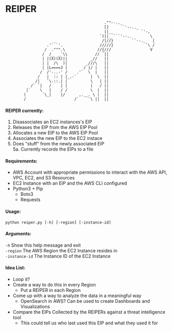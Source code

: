 # REIPER
```
                                           .""--.._
                                           []      `'--.._
                                           ||__            `'-,
                                         `)||_ ```'--..        \
                     _                    /|//}        ``--._   |
                  .'` `'.                /////}              `\ /
                 /  .""".\              //{///                 V
                /  /_  _`\\            // `||
                | |(X)(X)||          _//   ||
                | |  /\  )|        _///\   ||
                | |L====J |       / |/ |   ||    
               /  /'-..-' /    .'`  \  |   ||   
              /   |  :: | |_.-`      |  \  ||   
             /|   `\-::.| |          \   | ||      
           /` `|   /    | |          |   / ||
         |`    \   |    / /          \  |  ||
        |       `\_|    |/      ,.__. \ |  ||
        /                     /`    `\ ||  ||
```
  
#### REIPER currently:
1. Disassociates an EC2 instances's EIP
2. Releases the EIP from the AWS EIP Pool
3. Allocates a new EIP to the AWS EIP Pool
4. Associates the new EIP to the EC2 instace
5. Does "stuff" from the newly associated EIP  
  5a. Currently records the EIPs to a file 
  
#### Requirements:
* AWS Account with appropriate permissions to interact with the AWS API, VPC, EC2, and S3 Resources
* EC2 Instance with an EIP and the AWS CLI configured
* Python3 + Pip
  * Boto3
  * Requests
   
#### Usage:  
`python reiper.py [-h] [-region] [-instance-id]`

#### Arguments:
`-h` Show this help message and exit  
`-region` The AWS Region the EC2 Instance resides in  
`-instance-id` The Instance ID of the EC2 Instance  
  
#### Idea List:
* Loop it?
* Create a way to do this in every Region
  * Put a REIPER in each Region
* Come up with a way to analyze the data in a meaningful way
  * OpenSearch in AWS? Can be used to create Dashboards and Visualizations
* Compare the EIPs Collected by the REIPERs against a threat intelligence tool
  * This could tell us who last used this EIP and what they used it for
